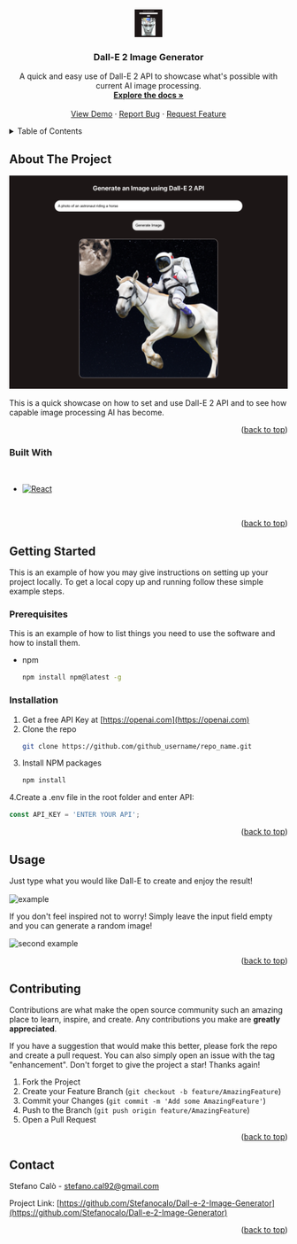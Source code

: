 
<a name="readme-top"></a>




<!-- PROJECT LOGO -->
<br />
<div align="center">
  <a href="https://github.com/Stefanocalo/Dall-e-2-Image-Generator">
    <img src="media/logo.png" alt="Logo" width="50" height="50">
  </a>

<h3 align="center">Dall-E 2 Image Generator</h3>

  <p align="center">
    A quick and easy use of Dall-E 2 API to showcase what's possible with current AI image processing.
    <br />
    <a href="https://github.com/Stefanocalo/Dall-e-2-Image-Generator"><strong>Explore the docs »</strong></a>
    <br />
    <br />
    <a href="https://image-generator-dalle.netlify.app">View Demo</a>
    ·
    <a href="https://github.com/Stefanocalo/Dall-e-2-Image-Generator/issues">Report Bug</a>
    ·
    <a href="https://github.com/Stefanocalo/Dall-e-2-Image-Generator/issues">Request Feature</a>
  </p>
</div>



<!-- TABLE OF CONTENTS -->
<details>
  <summary>Table of Contents</summary>
  <ol>
    <li>
      <a href="#about-the-project">About The Project</a>
      <ul>
        <li><a href="#built-with">Built With</a></li>
      </ul>
    </li>
    <li>
      <a href="#getting-started">Getting Started</a>
      <ul>
        <li><a href="#prerequisites">Prerequisites</a></li>
        <li><a href="#installation">Installation</a></li>
      </ul>
    </li>
    <li><a href="#usage">Usage</a></li>
    <li><a href="#contributing">Contributing</a></li>
    <li><a href="#contact">Contact</a></li>
  </ol>
</details>



<!-- ABOUT THE PROJECT -->
## About The Project

<img src="./media/product.png">

This is a quick showcase on how to set and use Dall-E 2 API and to see how capable image processing AI has become.

<p align="right">(<a href="#readme-top">back to top</a>)</p>



### Built With

<br>

* [![React][React.js]][React-url]

<br>

<p align="right">(<a href="#readme-top">back to top</a>)</p>



<!-- GETTING STARTED -->
## Getting Started

This is an example of how you may give instructions on setting up your project locally.
To get a local copy up and running follow these simple example steps.

### Prerequisites

This is an example of how to list things you need to use the software and how to install them.
* npm
  ```sh
  npm install npm@latest -g
  ```

### Installation

1. Get a free API Key at [https://openai.com](https://openai.com)
2. Clone the repo
   ```sh
   git clone https://github.com/github_username/repo_name.git
   ```
3. Install NPM packages
   ```sh
   npm install
   ```
4.Create a .env file in the root folder and enter API:
   ```js
   const API_KEY = 'ENTER YOUR API';
   ```

<p align="right">(<a href="#readme-top">back to top</a>)</p>

<!-- USAGE EXAMPLES -->
## Usage

Just type what you would like Dall-E to create and enjoy the result!

<img align="center" src="media/example.gif" alt="example" width="400" height="260">

If you don't feel inspired not to worry! Simply leave the input field empty and you can generate a random image!

<img align="center" src="media/rnd_image.gif" alt="second example" width="400" height="260">

<br>

<p align="right">(<a href="#readme-top">back to top</a>)</p>

<!-- CONTRIBUTING -->
## Contributing

Contributions are what make the open source community such an amazing place to learn, inspire, and create. Any contributions you make are **greatly appreciated**.

If you have a suggestion that would make this better, please fork the repo and create a pull request. You can also simply open an issue with the tag "enhancement".
Don't forget to give the project a star! Thanks again!

1. Fork the Project
2. Create your Feature Branch (`git checkout -b feature/AmazingFeature`)
3. Commit your Changes (`git commit -m 'Add some AmazingFeature'`)
4. Push to the Branch (`git push origin feature/AmazingFeature`)
5. Open a Pull Request

<p align="right">(<a href="#readme-top">back to top</a>)</p>

<!-- CONTACT -->
## Contact

Stefano Calò - stefano.cal92@gmail.com

Project Link: [https://github.com/Stefanocalo/Dall-e-2-Image-Generator](https://github.com/Stefanocalo/Dall-e-2-Image-Generator)

<p align="right">(<a href="#readme-top">back to top</a>)</p>





<!-- MARKDOWN LINKS & IMAGES -->
<!-- https://www.markdownguide.org/basic-syntax/#reference-style-links -->

[React.js]: https://img.shields.io/badge/React-20232A?style=for-the-badge&logo=react&logoColor=61DAFB
[React-url]: https://reactjs.org/